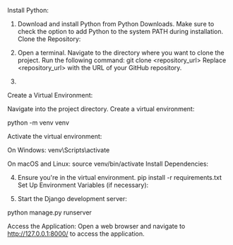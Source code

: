 Install Python:

1. Download and install Python from Python Downloads.
Make sure to check the option to add Python to the system PATH during installation.
Clone the Repository:

2. Open a terminal.
Navigate to the directory where you want to clone the project.
Run the following command: git clone <repository_url>
Replace <repository_url> with the URL of your GitHub repository.
3. 
Create a Virtual Environment:

Navigate into the project directory.
Create a virtual environment:

python -m venv venv

Activate the virtual environment:


On Windows:
venv\Scripts\activate


On macOS and Linux:
source venv/bin/activate
Install Dependencies:

4. Ensure you're in the virtual environment.
pip install -r requirements.txt
Set Up Environment Variables (if necessary):


5. Start the Django development server:

python manage.py runserver

Access the Application:
Open a web browser and navigate to http://127.0.0.1:8000/ to access the application.